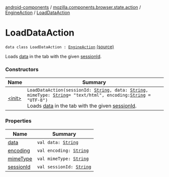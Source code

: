 [android-components](../../../index.md) / [mozilla.components.browser.state.action](../../index.md) / [EngineAction](../index.md) / [LoadDataAction](./index.md)

# LoadDataAction

`data class LoadDataAction : `[`EngineAction`](../index.md) [(source)](https://github.com/mozilla-mobile/android-components/blob/master/components/browser/state/src/main/java/mozilla/components/browser/state/action/BrowserAction.kt#L460)

Loads [data](data.md) in the tab with the given [sessionId](session-id.md).

### Constructors

| Name | Summary |
|---|---|
| [&lt;init&gt;](-init-.md) | `LoadDataAction(sessionId: `[`String`](https://kotlinlang.org/api/latest/jvm/stdlib/kotlin/-string/index.html)`, data: `[`String`](https://kotlinlang.org/api/latest/jvm/stdlib/kotlin/-string/index.html)`, mimeType: `[`String`](https://kotlinlang.org/api/latest/jvm/stdlib/kotlin/-string/index.html)` = "text/html", encoding: `[`String`](https://kotlinlang.org/api/latest/jvm/stdlib/kotlin/-string/index.html)` = "UTF-8")`<br>Loads [data](data.md) in the tab with the given [sessionId](session-id.md). |

### Properties

| Name | Summary |
|---|---|
| [data](data.md) | `val data: `[`String`](https://kotlinlang.org/api/latest/jvm/stdlib/kotlin/-string/index.html) |
| [encoding](encoding.md) | `val encoding: `[`String`](https://kotlinlang.org/api/latest/jvm/stdlib/kotlin/-string/index.html) |
| [mimeType](mime-type.md) | `val mimeType: `[`String`](https://kotlinlang.org/api/latest/jvm/stdlib/kotlin/-string/index.html) |
| [sessionId](session-id.md) | `val sessionId: `[`String`](https://kotlinlang.org/api/latest/jvm/stdlib/kotlin/-string/index.html) |
